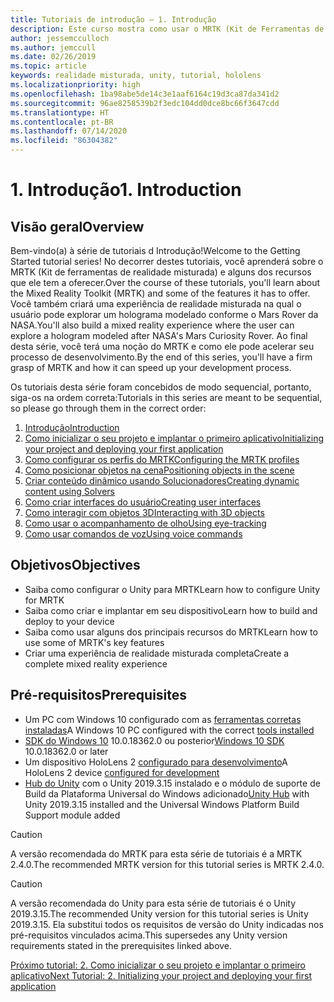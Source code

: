```yaml
---
title: Tutoriais de introdução – 1. Introdução
description: Este curso mostra como usar o MRTK (Kit de Ferramentas de Realidade Misturada) para criar um aplicativo de realidade misturada.
author: jessemcculloch
ms.author: jemccull
ms.date: 02/26/2019
ms.topic: article
keywords: realidade misturada, unity, tutorial, hololens
ms.localizationpriority: high
ms.openlocfilehash: 1ba98abe5de14c3e1aaf6164c19d3ca87da341d2
ms.sourcegitcommit: 96ae8258539b2f3edc104dd0dce8bc66f3647cdd
ms.translationtype: HT
ms.contentlocale: pt-BR
ms.lasthandoff: 07/14/2020
ms.locfileid: "86304382"
---
```

# <a name="1-introduction"></a><span data-ttu-id="84c9c-105">1. Introdução</span><span class="sxs-lookup"><span data-stu-id="84c9c-105">1. Introduction</span></span>

## <a name="overview"></a><span data-ttu-id="84c9c-106">Visão geral</span><span class="sxs-lookup"><span data-stu-id="84c9c-106">Overview</span></span>

<span data-ttu-id="84c9c-107">Bem-vindo(a) à série de tutoriais d Introdução!</span><span class="sxs-lookup"><span data-stu-id="84c9c-107">Welcome to the Getting Started tutorial series!</span></span> <span data-ttu-id="84c9c-108">No decorrer destes tutoriais, você aprenderá sobre o MRTK (Kit de ferramentas de realidade misturada) e alguns dos recursos que ele tem a oferecer.</span><span class="sxs-lookup"><span data-stu-id="84c9c-108">Over the course of these tutorials, you'll learn about the Mixed Reality Toolkit (MRTK) and some of the features it has to offer.</span></span> <span data-ttu-id="84c9c-109">Você também criará uma experiência de realidade misturada na qual o usuário pode explorar um holograma modelado conforme o Mars Rover da NASA.</span><span class="sxs-lookup"><span data-stu-id="84c9c-109">You'll also build a mixed reality experience where the user can explore a hologram modeled after NASA's Mars Curiosity Rover.</span></span> <span data-ttu-id="84c9c-110">Ao final desta série, você terá uma noção do MRTK e como ele pode acelerar seu processo de desenvolvimento.</span><span class="sxs-lookup"><span data-stu-id="84c9c-110">By the end of this series, you'll have a firm grasp of MRTK and how it can speed up your development process.</span></span>

<span data-ttu-id="84c9c-111">Os tutoriais desta série foram concebidos de modo sequencial, portanto, siga-os na ordem correta:</span><span class="sxs-lookup"><span data-stu-id="84c9c-111">Tutorials in this series are meant to be sequential, so please go through them in the correct order:</span></span>

1. [<span data-ttu-id="84c9c-112">Introdução</span><span class="sxs-lookup"><span data-stu-id="84c9c-112">Introduction</span></span>](mr-learning-base-01.md)
2. [<span data-ttu-id="84c9c-113">Como inicializar o seu projeto e implantar o primeiro aplicativo</span><span class="sxs-lookup"><span data-stu-id="84c9c-113">Initializing your project and deploying your first application</span></span>](mr-learning-base-02.md)
3. [<span data-ttu-id="84c9c-114">Como configurar os perfis do MRTK</span><span class="sxs-lookup"><span data-stu-id="84c9c-114">Configuring the MRTK profiles</span></span>](mr-learning-base-03.md)
4. [<span data-ttu-id="84c9c-115">Como posicionar objetos na cena</span><span class="sxs-lookup"><span data-stu-id="84c9c-115">Positioning objects in the scene</span></span>](mr-learning-base-04.md)
5. [<span data-ttu-id="84c9c-116">Criar conteúdo dinâmico usando Solucionadores</span><span class="sxs-lookup"><span data-stu-id="84c9c-116">Creating dynamic content using Solvers</span></span>](mr-learning-base-05.md)
6. [<span data-ttu-id="84c9c-117">Como criar interfaces do usuário</span><span class="sxs-lookup"><span data-stu-id="84c9c-117">Creating user interfaces</span></span>](mr-learning-base-06.md)
7. [<span data-ttu-id="84c9c-118">Como interagir com objetos 3D</span><span class="sxs-lookup"><span data-stu-id="84c9c-118">Interacting with 3D objects</span></span>](mr-learning-base-07.md)
8. [<span data-ttu-id="84c9c-119">Como usar o acompanhamento de olho</span><span class="sxs-lookup"><span data-stu-id="84c9c-119">Using eye-tracking</span></span>](mr-learning-base-08.md)
9. [<span data-ttu-id="84c9c-120">Como usar comandos de voz</span><span class="sxs-lookup"><span data-stu-id="84c9c-120">Using voice commands</span></span>](mr-learning-base-09.md)

## <a name="objectives"></a><span data-ttu-id="84c9c-121">Objetivos</span><span class="sxs-lookup"><span data-stu-id="84c9c-121">Objectives</span></span>

* <span data-ttu-id="84c9c-122">Saiba como configurar o Unity para MRTK</span><span class="sxs-lookup"><span data-stu-id="84c9c-122">Learn how to configure Unity for MRTK</span></span>
* <span data-ttu-id="84c9c-123">Saiba como criar e implantar em seu dispositivo</span><span class="sxs-lookup"><span data-stu-id="84c9c-123">Learn how to build and deploy to your device</span></span>
* <span data-ttu-id="84c9c-124">Saiba como usar alguns dos principais recursos do MRTK</span><span class="sxs-lookup"><span data-stu-id="84c9c-124">Learn how to use some of MRTK's key features</span></span>
* <span data-ttu-id="84c9c-125">Criar uma experiência de realidade misturada completa</span><span class="sxs-lookup"><span data-stu-id="84c9c-125">Create a complete mixed reality experience</span></span>

## <a name="prerequisites"></a><span data-ttu-id="84c9c-126">Pré-requisitos</span><span class="sxs-lookup"><span data-stu-id="84c9c-126">Prerequisites</span></span>

* <span data-ttu-id="84c9c-127">Um PC com Windows 10 configurado com as [ferramentas corretas instaladas](install-the-tools.md)</span><span class="sxs-lookup"><span data-stu-id="84c9c-127">A Windows 10 PC configured with the correct [tools installed](install-the-tools.md)</span></span>
* <span data-ttu-id="84c9c-128">[SDK do Windows 10](https://developer.microsoft.com/windows/downloads/windows-10-sdk/) 10.0.18362.0 ou posterior</span><span class="sxs-lookup"><span data-stu-id="84c9c-128">[Windows 10 SDK](https://developer.microsoft.com/windows/downloads/windows-10-sdk/) 10.0.18362.0 or later</span></span>
* <span data-ttu-id="84c9c-129">Um dispositivo HoloLens 2 [configurado para desenvolvimento](using-visual-studio.md#enabling-developer-mode)</span><span class="sxs-lookup"><span data-stu-id="84c9c-129">A HoloLens 2 device [configured for development](using-visual-studio.md#enabling-developer-mode)</span></span>
* <span data-ttu-id="84c9c-130"><a href="https://docs.unity3d.com/Manual/GettingStartedInstallingHub.html" target="_blank">Hub do Unity</a> com o Unity 2019.3.15 instalado e o módulo de suporte de Build da Plataforma Universal do Windows adicionado</span><span class="sxs-lookup"><span data-stu-id="84c9c-130"><a href="https://docs.unity3d.com/Manual/GettingStartedInstallingHub.html" target="_blank">Unity Hub</a> with Unity 2019.3.15 installed and the Universal Windows Platform Build Support module added</span></span>

> [!CAUTION]
> <span data-ttu-id="84c9c-131">A versão recomendada do MRTK para esta série de tutoriais é a MRTK 2.4.0.</span><span class="sxs-lookup"><span data-stu-id="84c9c-131">The recommended MRTK version for this tutorial series is MRTK 2.4.0.</span></span>

> [!CAUTION]
> <span data-ttu-id="84c9c-132">A versão recomendada do Unity para esta série de tutoriais é o Unity 2019.3.15.</span><span class="sxs-lookup"><span data-stu-id="84c9c-132">The recommended Unity version for this tutorial series is Unity 2019.3.15.</span></span> <span data-ttu-id="84c9c-133">Ela substitui todos os requisitos de versão do Unity indicadas nos pré-requisitos vinculados acima.</span><span class="sxs-lookup"><span data-stu-id="84c9c-133">This supersedes any Unity version requirements stated in the prerequisites linked above.</span></span>

[<span data-ttu-id="84c9c-134">Próximo tutorial: 2. Como inicializar o seu projeto e implantar o primeiro aplicativo</span><span class="sxs-lookup"><span data-stu-id="84c9c-134">Next Tutorial: 2. Initializing your project and deploying your first application</span></span>](mr-learning-base-02.md)
